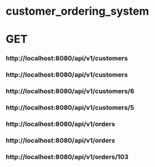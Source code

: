# customer_ordering_system

<h1>GET</h1>
<h3>http://localhost:8080/api/v1/customers</h3>
<h3>http://localhost:8080/api/v1/customers</h3>
<h3>http://localhost:8080/api/v1/customers/6</h3>
<h3>http://localhost:8080/api/v1/customers/5</h3>

<h3>http://localhost:8080/api/v1/orders</h3>
<h3>http://localhost:8080/api/v1/orders</h3>
<h3>http://localhost:8080/api/v1/orders/103</h3>


